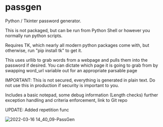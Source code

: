# passgen

Python / Tkinter password generator.

This is not packaged, but can be run from Python Shell or however you normally run python scripts.

Requires TK, which nearly all modern python packages come with, but otherwise, run "pip install tk" to get it.

This uses urllib to grab words from a webpage and pulls them into the password if desired. You can dictate which page it is going to grab from by swapping word_url variable out for an appropriate parsable page

IMPORTANT: This is not secured, everything is generated in plain text. Do not use this in production if security is important to you.

Includes a basic notepad, some debug information (Length checks) further exception handling and criteria enforcement, link to Git repo

UPDATE: Added repetition func


![2022-03-16 14_40_09-PassGen](https://user-images.githubusercontent.com/30908995/158676388-ee6f8909-de3e-4109-85c0-61e20af06453.png)

